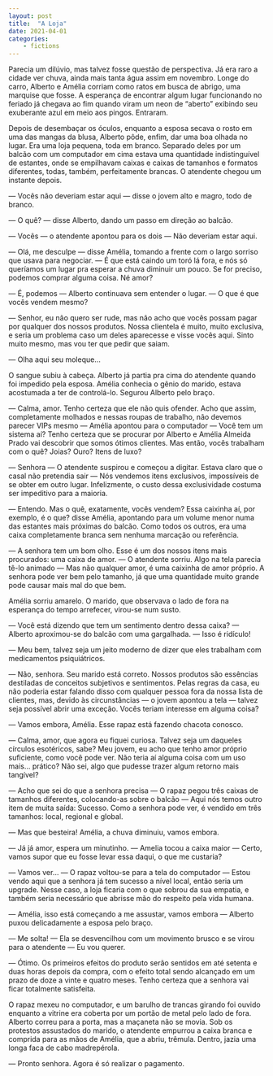 ```yaml
---
layout: post
title:  "A Loja"
date: 2021-04-01
categories: 
    - fictions
---
```


Parecia um dilúvio, mas talvez fosse questão de perspectiva. Já era raro a cidade ver chuva, ainda mais tanta água assim em novembro. Longe do carro, Alberto e Amélia corriam como ratos em busca de abrigo, uma marquise que fosse. A esperança de encontrar algum lugar funcionando no feriado já chegava ao fim quando viram um neon de “aberto” exibindo seu exuberante azul em meio aos pingos. Entraram.

<!--more-->

Depois de desembaçar os óculos, enquanto a esposa secava o rosto em uma das mangas da blusa, Alberto pôde, enfim, dar uma boa olhada no lugar. Era uma loja pequena, toda em branco. Separado deles por um balcão com um computador em cima estava uma quantidade indistinguível de estantes, onde se empilhavam caixas e caixas de tamanhos e formatos diferentes, todas, também, perfeitamente brancas. O atendente chegou um instante depois.

— Vocês não deveriam estar aqui — disse o jovem alto e magro, todo de branco.

— O quê? — disse Alberto, dando um passo em direção ao balcão.

— Vocês — o atendente apontou para os dois — Não deveriam estar aqui.

— Olá, me desculpe — disse Amélia, tomando a frente com o largo sorriso que usava para negociar. — É que está caindo um toró lá fora, e nós só queríamos um lugar pra esperar a chuva diminuir um pouco. Se for preciso, podemos comprar alguma coisa. Né amor?

— É, podemos — Alberto continuava sem entender o lugar. — O que é que vocês vendem mesmo?

— Senhor, eu não quero ser rude, mas não acho que vocês possam pagar por qualquer dos nossos produtos. Nossa clientela é muito, muito exclusiva, e seria um problema caso um deles aparecesse e visse vocês aqui. Sinto muito mesmo, mas vou ter que pedir que saiam.

— Olha aqui seu moleque…

O sangue subiu à cabeça. Alberto já partia pra cima do atendente quando foi impedido pela esposa. Amélia conhecia o gênio do marido, estava acostumada a ter de controlá-lo. Segurou Alberto pelo braço.

— Calma, amor. Tenho certeza que ele não quis ofender. Acho que assim, completamente molhados e nessas roupas de trabalho, não devemos parecer VIPs mesmo — Amélia apontou para o computador — Você tem um sistema aí? Tenho certeza que se procurar por Alberto e Amélia Almeida Prado vai descobrir que somos ótimos clientes. Mas então, vocês trabalham com o quê? Joias? Ouro? Itens de luxo?

— Senhora — O atendente suspirou e começou a digitar. Estava claro que o casal não pretendia sair — Nós vendemos itens exclusivos, impossíveis de se obter em outro lugar. Infelizmente, o custo dessa exclusividade costuma ser impeditivo para a maioria.

— Entendo. Mas o quê, exatamente, vocês vendem? Essa caixinha aí, por exemplo, é o que? disse Amélia, apontando para um volume menor numa das estantes mais próximas do balcão. Como todos os outros, era uma caixa completamente branca sem nenhuma marcação ou referência.

— A senhora tem um bom olho. Esse é um dos nossos itens mais procurados: uma caixa de amor. — O atendente sorriu. Algo na tela parecia tê-lo animado — Mas não qualquer amor, é uma caixinha de amor próprio. A senhora pode ver bem pelo tamanho, já que uma quantidade muito grande pode causar mais mal do que bem.

Amélia sorriu amarelo. O marido, que observava o lado de fora na esperança do tempo arrefecer, virou-se num susto.

— Você está dizendo que tem um sentimento dentro dessa caixa? — Alberto aproximou-se do balcão com uma gargalhada. — Isso é ridículo!

— Meu bem, talvez seja um jeito moderno de dizer que eles trabalham com medicamentos psiquiátricos.

— Não, senhora. Seu marido está correto. Nossos produtos são essências destiladas de conceitos subjetivos e sentimentos. Pelas regras da casa, eu não poderia estar falando disso com qualquer pessoa fora da nossa lista de clientes, mas, devido às circunstâncias — o jovem apontou a tela — talvez seja possível abrir uma exceção. Vocês teriam interesse em alguma coisa?

— Vamos embora, Amélia. Esse rapaz está fazendo chacota conosco.

— Calma, amor, que agora eu fiquei curiosa. Talvez seja um daqueles círculos esotéricos, sabe? Meu jovem, eu acho que tenho amor próprio suficiente, como você pode ver. Não teria aí alguma coisa com um uso mais… prático? Não sei, algo que pudesse trazer algum retorno mais tangível?

— Acho que sei do que a senhora precisa — O rapaz pegou três caixas de tamanhos diferentes, colocando-as sobre o balcão — Aqui nós temos outro item de muita saída: Sucesso. Como a senhora pode ver, é vendido em três tamanhos: local, regional e global.

— Mas que besteira! Amélia, a chuva diminuiu, vamos embora.

— Já já amor, espera um minutinho. — Amelia tocou a caixa maior — Certo, vamos supor que eu fosse levar essa daqui, o que me custaria?

— Vamos ver… — O rapaz voltou-se para a tela do computador — Estou vendo aqui que a senhora já tem sucesso a nível local, então seria um upgrade. Nesse caso, a loja ficaria com o que sobrou da sua empatia, e também seria necessário que abrisse mão do respeito pela vida humana.

— Amélia, isso está começando a me assustar, vamos embora — Alberto puxou delicadamente a esposa pelo braço.

— Me solta! — Ela se desvencilhou com um movimento brusco e se virou para o atendente — Eu vou querer.

— Ótimo. Os primeiros efeitos do produto serão sentidos em até setenta e duas horas depois da compra, com o efeito total sendo alcançado em um prazo de doze a vinte e quatro meses. Tenho certeza que a senhora vai ficar totalmente satisfeita.

O rapaz mexeu no computador, e um barulho de trancas girando foi ouvido enquanto a vitrine era coberta por um portão de metal pelo lado de fora. Alberto correu para a porta, mas a maçaneta não se movia. Sob os protestos assustados do marido, o atendente empurrou a caixa branca e comprida para as mãos de Amélia, que a abriu, trêmula. Dentro, jazia uma longa faca de cabo madrepérola.

— Pronto senhora. Agora é só realizar o pagamento.